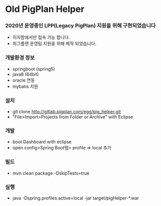 # Old PigPlan Helper

### 2020년 운영중인 LPP(Legacy PigPlan) 지원을 위해 구현되었습니다
- 이지팜에서만 접속 가능 합니다.
- 피그플랜 운영팀 지원을 위해 제작 되었습니다.

### 개발환경 정보
- springboot (spring5)
- java8 (64bit)
- oracle 연동
- mybatis 지원

### 설치
- git clone http://gitlab.pigplan.com/egg/pig_helper.git 
- "File>Import>Projects from Folder or Archive" with Eclipse

### 개발
- boot Dashboard with eclipse
- open config>Spring Boot탭> profile => local 추가
 
### 빌드
- mvn clean package -DskipTests=true

### 실행
- java -Dspring.profiles.active=local -jar target/pigHelper-*.war
